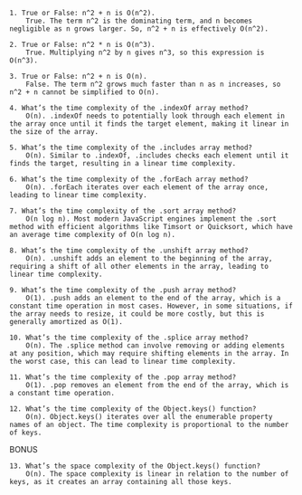     1. True or False: n^2 + n is O(n^2). 
        True. The term n^2 is the dominating term, and n becomes negligible as n grows larger. So, n^2 + n is effectively O(n^2).

    2. True or False: n^2 * n is O(n^3).
        True. Multiplying n^2 by n gives n^3, so this expression is O(n^3).

    3. True or False: n^2 + n is O(n).
        False. The term n^2 grows much faster than n as n increases, so n^2 + n cannot be simplified to O(n).

    4. What’s the time complexity of the .indexOf array method?
        O(n). .indexOf needs to potentially look through each element in the array once until it finds the target element, making it linear in the size of the array.

    5. What’s the time complexity of the .includes array method?
        O(n). Similar to .indexOf, .includes checks each element until it finds the target, resulting in a linear time complexity.

    6. What’s the time complexity of the .forEach array method?
        O(n). .forEach iterates over each element of the array once, leading to linear time complexity.

    7. What’s the time complexity of the .sort array method?
        O(n log n). Most modern JavaScript engines implement the .sort method with efficient algorithms like Timsort or Quicksort, which have an average time complexity of O(n log n).

    8. What’s the time complexity of the .unshift array method?
        O(n). .unshift adds an element to the beginning of the array, requiring a shift of all other elements in the array, leading to linear time complexity.

    9. What’s the time complexity of the .push array method?
        O(1). .push adds an element to the end of the array, which is a constant time operation in most cases. However, in some situations, if the array needs to resize, it could be more costly, but this is generally amortized as O(1).

    10. What’s the time complexity of the .splice array method?
        O(n). The .splice method can involve removing or adding elements at any position, which may require shifting elements in the array. In the worst case, this can lead to linear time complexity.

    11. What’s the time complexity of the .pop array method?
        O(1). .pop removes an element from the end of the array, which is a constant time operation.

    12. What’s the time complexity of the Object.keys() function?
        O(n). Object.keys() iterates over all the enumerable property names of an object. The time complexity is proportional to the number of keys.

BONUS

    13. What’s the space complexity of the Object.keys() function?
        O(n). The space complexity is linear in relation to the number of keys, as it creates an array containing all those keys.